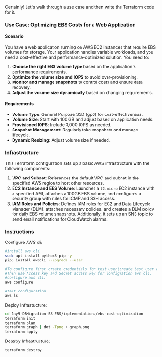 Certainly! Let's walk through a use case and then write the Terraform code for it.

### Use Case: Optimizing EBS Costs for a Web Application

#### Scenario
You have a web application running on AWS EC2 instances that require EBS volumes for storage. Your application handles variable workloads, and you need a cost-effective and performance-optimized solution. You need to:
1. **Choose the right EBS volume type** based on the application's performance requirements.
2. **Optimize the volume size and IOPS** to avoid over-provisioning.
3. **Monitor and manage snapshots** to control costs and ensure data recovery.
4. **Adjust the volume size dynamically** based on changing requirements.

#### Requirements
- **Volume Type**: General Purpose SSD (gp3) for cost-effectiveness.
- **Volume Size**: Start with 100 GB and adjust based on application needs.
- **Provisioned IOPS**: Include 3,000 IOPS as needed.
- **Snapshot Management**: Regularly take snapshots and manage lifecycle.
- **Dynamic Resizing**: Adjust volume size if needed.

### Infrastructure

This Terraform configuration sets up a basic AWS infrastructure with the following components:

1. **VPC and Subnet**: References the default VPC and subnet in the specified AWS region to host other resources.
2. **EC2 Instance and EBS Volume**: Launches a `t2.micro` EC2 instance with a specified AMI, attaches a 100GB EBS volume, and configures a security group with rules for ICMP and SSH access.
3. **IAM Roles and Policies**: Defines IAM roles for EC2 and Data Lifecycle Manager (DLM), attaches necessary policies, and creates a DLM policy for daily EBS volume snapshots. Additionally, it sets up an SNS topic to send email notifications for CloudWatch alarms.

### Instructions

Configure AWS cli:
```bash
#install aws cli 
sudo apt install python3-pip -y
pip3 install awscli --upgrade --user

#To configure first create credentials for test_user(create test_user also) from IAM.
#Then use Access key and Secret access key for configration aws cli.
#configure aws cli.
aws configure

#test configuration
aws ls 
```
Deploy Infrastucture:
```bash
cd Day9-DBMigration-S3-EBS/implementations/ebs-cost-optimization
terraform init
terraform plan
terraform graph | dot -Tpng > graph.png
terraform apply
```

Destroy Infrastructure:
```bash
terraform destroy
```